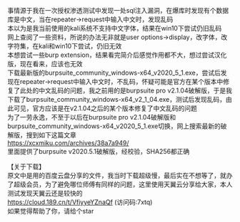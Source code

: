 事情源于我在一次授权渗透测试中发现一处sql注入漏洞，在爆库时发现有个数据库是中文，当在repeater->request中输入中文时，发现乱码  
本以为是我当前使用的kali系统不支持中文字体，结果在win10下尝试仍旧乱码  
网上查阅了一些资料，所说的办法无非就是user options->display，改字体，改字符集，在kali和win10下尝试，仍旧无效  
本想尝试一些burp extension，结果看完简介后感觉作用都不大，想过尝试汉化版，现在看来，应该也无效  
下载最新版的burpsuite_community_windows-x64_v2020_5_1.exe，尝试后发现在repeater->request中输入中文时，不乱码，怀疑可能是官方在某个版本中修复了此处的中文乱码的问题，我之前用的是burpsuite pro v2.1.04破解版，于是我下载了burpsuite_community_windows-x64_v2_1_04.exe，测试后发现乱码，由此可见，官方应该是在v2.1.04之后的某个版本修复了中文乱码的问题  
为了一劳永逸，不至于以后在burpsuite pro v2.1.04破解版和burpsuite_community_windows-x64_v2020_5_1.exe切换，网上搜索最新的破解版，搜到如下这篇文章  
https://xcxmiku.com/archives/38a7a949/  
里面提供了burpsuite v2020.5.1破解版，经校验，SHA256都正确

【关于下载】  
原文中是用的百度云盘分享的文件，我当时下载超级慢，最后实在不想等了，就办了超级会员，为了避免哪位师傅有同样的问题，这里使用天翼云分享给大家，本人测试发现天翼云还是较快的  
https://cloud.189.cn/t/VfiyyeYZnaQf (访问码:7xtq)  
如果觉得帮助了你，请给个star
